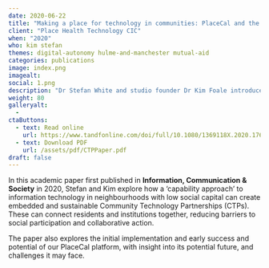 ```yaml
---
date: 2020-06-22
title: "Making a place for technology in communities: PlaceCal and the capabilities approach"
client: "Place Health Technology CIC"
when: "2020"
who: kim stefan
themes: digital-autonomy hulme-and-manchester mutual-aid
categories: publications
image: index.png
imagealt: 
social: 1.png
description: "Dr Stefan White and studio founder Dr Kim Foale introduce Community Technology Partnerships"
weight: 80
galleryalt:
  - 
ctaButtons:
  - text: Read online
    url: https://www.tandfonline.com/doi/full/10.1080/1369118X.2020.1767173
  - text: Download PDF
    url: /assets/pdf/CTPPaper.pdf
draft: false
---
```

In this academic paper first published in **Information, Communication & Society** in 2020, Stefan and Kim explore how a ‘capability approach’ to information technology in neighbourhoods with low social capital can create embedded and sustainable Community Technology Partnerships (CTPs). These can connect residents and institutions together, reducing barriers to social participation and collaborative action. 

The paper also explores the initial implementation and early success and potential of our PlaceCal platform, with insight into its potential future, and challenges it may face.